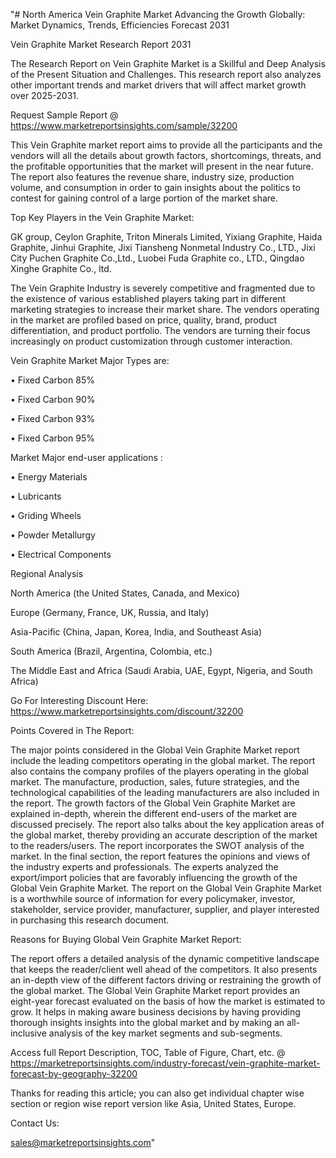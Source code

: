 "# North America Vein Graphite Market Advancing the Growth Globally: Market Dynamics, Trends, Efficiencies Forecast 2031

Vein Graphite Market Research Report 2031

The Research Report on Vein Graphite Market is a Skillful and Deep Analysis of the Present Situation and Challenges. This research report also analyzes other important trends and market drivers that will affect market growth over 2025-2031.

Request Sample Report @ https://www.marketreportsinsights.com/sample/32200

This Vein Graphite market report aims to provide all the participants and the vendors will all the details about growth factors, shortcomings, threats, and the profitable opportunities that the market will present in the near future. The report also features the revenue share, industry size, production volume, and consumption in order to gain insights about the politics to contest for gaining control of a large portion of the market share.

Top Key Players in the Vein Graphite Market:

GK group, Ceylon Graphite, Triton Minerals Limited, Yixiang Graphite, Haida Graphite, Jinhui Graphite, Jixi Tiansheng Nonmetal Industry Co., LTD., Jixi City Puchen Graphite Co.,Ltd., Luobei Fuda Graphite co., LTD., Qingdao Xinghe Graphite Co., ltd.

The Vein Graphite Industry is severely competitive and fragmented due to the existence of various established players taking part in different marketing strategies to increase their market share. The vendors operating in the market are profiled based on price, quality, brand, product differentiation, and product portfolio. The vendors are turning their focus increasingly on product customization through customer interaction.

Vein Graphite Market Major Types are:

• Fixed Carbon 85%

• Fixed Carbon 90%

• Fixed Carbon 93%

• Fixed Carbon 95%

Market Major end-user applications :

• Energy Materials

• Lubricants

• Griding Wheels

• Powder Metallurgy

• Electrical Components

Regional Analysis

North America (the United States, Canada, and Mexico)

Europe (Germany, France, UK, Russia, and Italy)

Asia-Pacific (China, Japan, Korea, India, and Southeast Asia)

South America (Brazil, Argentina, Colombia, etc.)

The Middle East and Africa (Saudi Arabia, UAE, Egypt, Nigeria, and South Africa)

Go For Interesting Discount Here: https://www.marketreportsinsights.com/discount/32200

Points Covered in The Report:

The major points considered in the Global Vein Graphite Market report include the leading competitors operating in the global market.
The report also contains the company profiles of the players operating in the global market.
The manufacture, production, sales, future strategies, and the technological capabilities of the leading manufacturers are also included in the report.
The growth factors of the Global Vein Graphite Market are explained in-depth, wherein the different end-users of the market are discussed precisely.
The report also talks about the key application areas of the global market, thereby providing an accurate description of the market to the readers/users.
The report incorporates the SWOT analysis of the market. In the final section, the report features the opinions and views of the industry experts and professionals. The experts analyzed the export/import policies that are favorably influencing the growth of the Global Vein Graphite Market.
The report on the Global Vein Graphite Market is a worthwhile source of information for every policymaker, investor, stakeholder, service provider, manufacturer, supplier, and player interested in purchasing this research document.

Reasons for Buying Global Vein Graphite Market Report:

The report offers a detailed analysis of the dynamic competitive landscape that keeps the reader/client well ahead of the competitors.
It also presents an in-depth view of the different factors driving or restraining the growth of the global market.
The Global Vein Graphite Market report provides an eight-year forecast evaluated on the basis of how the market is estimated to grow.
It helps in making aware business decisions by having providing thorough insights insights into the global market and by making an all-inclusive analysis of the key market segments and sub-segments.

Access full Report Description, TOC, Table of Figure, Chart, etc. @ https://marketreportsinsights.com/industry-forecast/vein-graphite-market-forecast-by-geography-32200

Thanks for reading this article; you can also get individual chapter wise section or region wise report version like Asia, United States, Europe.

Contact Us:

sales@marketreportsinsights.com"
